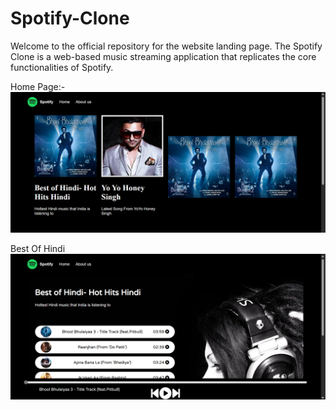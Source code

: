 # Spotify-Clone
Welcome to the official repository for the website landing page.
The Spotify Clone is a web-based music streaming application that replicates the core functionalities of Spotify. 


Home Page:-
![image alt](https://github.com/AbhayMParmar/Spotify-Clone/blob/4e41969bf7f8100cc8449e975d1d93cb3ae0aa22/img1.png)

Best Of Hindi
![image alt](https://github.com/AbhayMParmar/Spotify-Clone/blob/main/img2.png?raw=true)

